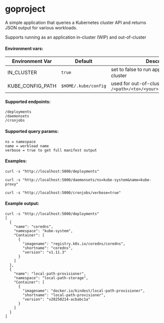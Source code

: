 # goproject

A simple application that queries a Kubernetes cluster API and returns JSON output for various workloads.

Supports running as an application in-cluster (WIP) and out-of-cluster

#### Environment vars:
| Environment Var | Default | Description |
| ----------------|---------|-------------|
| IN_CLUSTER | `true` | set to false to run application out-of-cluster |
| KUBE_CONFIG_PATH | `$HOME/.kube/config` | used for out-of-cluster mode only `/<path>/<to>/<your>/<kubeconfig>/<file>` |

#### Supported endpoints:
```
/deployments
/daemonsets
/cronjobs
```

#### Supported query params:
```
ns = namespace
name = workload name
verbose = true to get full manifest output
```

#### Examples:
```
curl -s "http://localhost:5000/deployments"

curl -s "http://localhost:5000/daemonsets/ns=kube-system&name=kube-proxy"

curl -s "http://localhost:5000/cronjobs/verbose=true"
```

#### Example output:
```
curl -s "http://localhost:5000/deployments"
[
  {
    "name": "coredns",
    "namespace": "kube-system",
    "Container": [
      {
        "imagename": "registry.k8s.io/coredns/coredns",
        "shortname": "coredns",
        "version": "v1.11.3"
      }
    ]
  },
  {
    "name": "local-path-provisioner",
    "namespace": "local-path-storage",
    "Container": [
      {
        "imagename": "docker.io/kindest/local-path-provisioner",
        "shortname": "local-path-provisioner",
        "version": "v20250214-acbabc1a"
      }
    ]
  }
]
```